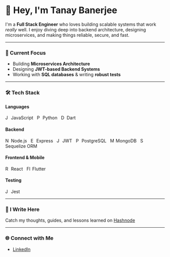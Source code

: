 # 👋 Hey, I'm Tanay Banerjee

I'm a **Full Stack Engineer** who loves building scalable systems that work *really* well. I enjoy diving deep into backend architecture, designing microservices, and making things reliable, secure, and fast.

<hr style="height:1px;">

### 🔧 Current Focus
- Building **Microservices Architecture**
- Designing **JWT-based Backend Systems**
- Working with **SQL databases** & writing **robust tests**

<hr style="height:1px;">

### 🛠️ Tech Stack

#### Languages  
<img src="https://cdn.jsdelivr.net/gh/devicons/devicon/icons/javascript/javascript-original.svg" alt="JavaScript" width="14"/> JavaScript &nbsp;
<img src="https://cdn.jsdelivr.net/gh/devicons/devicon/icons/python/python-original.svg" alt="Python" width="14"/> Python &nbsp;
<img src="https://cdn.jsdelivr.net/gh/devicons/devicon/icons/dart/dart-original.svg" alt="Dart" width="14"/> Dart

#### Backend  
<img src="https://cdn.jsdelivr.net/gh/devicons/devicon/icons/nodejs/nodejs-original.svg" alt="Node.js" width="14"/> Node.js &nbsp;
<img src="https://cdn.jsdelivr.net/gh/devicons/devicon/icons/express/express-original.svg" alt="Express" width="14"/> Express &nbsp;
<img src="https://img.shields.io/badge/JWT-black?style=flat&logo=jsonwebtokens&logoColor=white" alt="JWT" height="14"/> JWT &nbsp;
<img src="https://cdn.jsdelivr.net/gh/devicons/devicon/icons/postgresql/postgresql-original.svg" alt="PostgreSQL" width="14"/> PostgreSQL &nbsp;
<img src="https://cdn.jsdelivr.net/gh/devicons/devicon/icons/mongodb/mongodb-original.svg" alt="MongoDB" width="14"/> MongoDB &nbsp;
<img src="https://avatars.githubusercontent.com/u/82084621?s=200&v=4" alt="Sequelize" width="14"/> Sequelize ORM

#### Frontend & Mobile  
<img src="https://cdn.jsdelivr.net/gh/devicons/devicon/icons/react/react-original.svg" alt="React" width="14"/> React &nbsp;
<img src="https://cdn.jsdelivr.net/gh/devicons/devicon/icons/flutter/flutter-original.svg" alt="Flutter" width="14"/> Flutter

#### Testing  
<img src="https://cdn.jsdelivr.net/gh/devicons/devicon/icons/jest/jest-plain.svg" alt="Jest" width="14"/> Jest

<hr style="height:1px;">

### 📝 I Write Here  
Catch my thoughts, guides, and lessons learned on [Hashnode](https://iamtanaybanerjee.hashnode.dev/)

<hr style="height:1px;">

### 🌐 Connect with Me  
- [LinkedIn](https://www.linkedin.com/in/tanaybanerjeedev)


